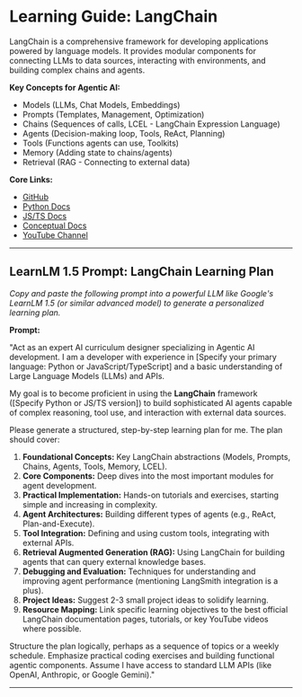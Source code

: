 # Learning Guide: LangChain

LangChain is a comprehensive framework for developing applications powered by language models. It provides modular components for connecting LLMs to data sources, interacting with environments, and building complex chains and agents.

**Key Concepts for Agentic AI:**
*   Models (LLMs, Chat Models, Embeddings)
*   Prompts (Templates, Management, Optimization)
*   Chains (Sequences of calls, LCEL - LangChain Expression Language)
*   Agents (Decision-making loop, Tools, ReAct, Planning)
*   Tools (Functions agents can use, Toolkits)
*   Memory (Adding state to chains/agents)
*   Retrieval (RAG - Connecting to external data)

**Core Links:**
*   [GitHub](https://github.com/langchain-ai/langchain)
*   [Python Docs](https://python.langchain.com/)
*   [JS/TS Docs](https://js.langchain.com/)
*   [Conceptual Docs](https://docs.langchain.com/docs/)
*   [YouTube Channel](https://www.youtube.com/@LangChain)

---

## LearnLM 1.5 Prompt: LangChain Learning Plan

*Copy and paste the following prompt into a powerful LLM like Google's LearnLM 1.5 (or similar advanced model) to generate a personalized learning plan.*

**Prompt:**

"Act as an expert AI curriculum designer specializing in Agentic AI development. I am a developer with experience in [Specify your primary language: Python or JavaScript/TypeScript] and a basic understanding of Large Language Models (LLMs) and APIs.

My goal is to become proficient in using the **LangChain** framework ([Specify Python or JS/TS version]) to build sophisticated AI agents capable of complex reasoning, tool use, and interaction with external data sources.

Please generate a structured, step-by-step learning plan for me. The plan should cover:

1.  **Foundational Concepts:** Key LangChain abstractions (Models, Prompts, Chains, Agents, Tools, Memory, LCEL).
2.  **Core Components:** Deep dives into the most important modules for agent development.
3.  **Practical Implementation:** Hands-on tutorials and exercises, starting simple and increasing in complexity.
4.  **Agent Architectures:** Building different types of agents (e.g., ReAct, Plan-and-Execute).
5.  **Tool Integration:** Defining and using custom tools, integrating with external APIs.
6.  **Retrieval Augmented Generation (RAG):** Using LangChain for building agents that can query external knowledge bases.
7.  **Debugging and Evaluation:** Techniques for understanding and improving agent performance (mentioning LangSmith integration is a plus).
8.  **Project Ideas:** Suggest 2-3 small project ideas to solidify learning.
9.  **Resource Mapping:** Link specific learning objectives to the best official LangChain documentation pages, tutorials, or key YouTube videos where possible.

Structure the plan logically, perhaps as a sequence of topics or a weekly schedule. Emphasize practical coding exercises and building functional agentic components. Assume I have access to standard LLM APIs (like OpenAI, Anthropic, or Google Gemini)."

---
